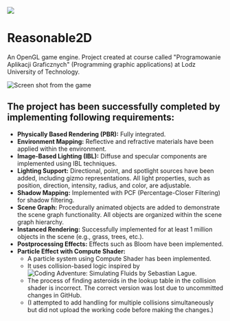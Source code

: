 [![](../../actions/workflows/cpp_cmake.yml/badge.svg)](../../actions)

# Reasonable2D

An OpenGL game engine. Project created at course called "Programowanie Aplikacji Graficznych" (Programming graphic applications) at Lodz University of Technology.

![Screen shot from the game](https://github.com/user-attachments/assets/f9a2cce9-702b-4df9-bcb3-7939ebf4a5bc)

## The project has been successfully completed by implementing following requirements:
- **Physically Based Rendering (PBR):** Fully integrated.
- **Environment Mapping:** Reflective and refractive materials have been applied within the environment.
- **Image-Based Lighting (IBL):** Diffuse and specular components are implemented using IBL techniques.
- **Lighting Support:** Directional, point, and spotlight sources have been added, including gizmo representations. All light properties, such as position, direction, intensity, radius, and color, are adjustable.
- **Shadow Mapping:** Implemented with PCF (Percentage-Closer Filtering) for shadow filtering.
- **Scene Graph:** Procedurally animated objects are added to demonstrate the scene graph functionality. All objects are organized within the scene graph hierarchy.
- **Instanced Rendering:** Successfully implemented for at least 1 million objects in the scene (e.g., grass, trees, etc.).
- **Postprocessing Effects:** Effects such as Bloom have been implemented.
- **Particle Effect with Compute Shader:** 
  - A particle system using Compute Shader has been implemented.  
  - It uses collision-based logic inspired by ![Coding Adventure: Simulating Fluids by Sebastian Lague](https://www.youtube.com/watch?v=rSKMYc1CQHE).  
  - The process of finding asteroids in the lookup table in the collision shader is incorrect. The correct version was lost due to uncommitted changes in GitHub.  
  - (I attempted to add handling for multiple collisions simultaneously but did not upload the working code before making the changes.)
